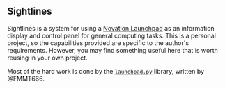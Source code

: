 ## Sightlines

Sightlines is a system for using a [Novation Launchpad] as an information
display and control panel for general computing tasks. This is a personal
project, so the capabilities provided are specific to the author's requirements.
However, you may find something useful here that is worth reusing in your own
project.

Most of the hard work is done by the [`launchpad.py`] library, written by
@FMMT666.

[Novation Launchpad]: https://novationmusic.com/en/launch
[`launchpad.py`]: https://github.com/FMMT666/launchpad.py
